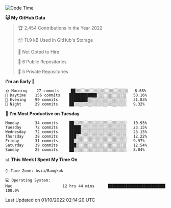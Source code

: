 <!--START_SECTION:waka-->
![Code Time](http://img.shields.io/badge/Code%20Time-1%2C451%20hrs%2052%20mins-blue)

**🐱 My GitHub Data** 

> 🏆 2,454 Contributions in the Year 2022
 > 
> 📦 11.9 kB Used in GitHub's Storage 
 > 
> 🚫 Not Opted to Hire
 > 
> 📜 6 Public Repositories 
 > 
> 🔑 5 Private Repositories  
 > 
**I'm an Early 🐤** 

```text
🌞 Morning    27 commits     ██░░░░░░░░░░░░░░░░░░░░░░░   8.68% 
🌆 Daytime    156 commits    ████████████░░░░░░░░░░░░░   50.16% 
🌃 Evening    99 commits     ████████░░░░░░░░░░░░░░░░░   31.83% 
🌙 Night      29 commits     ██░░░░░░░░░░░░░░░░░░░░░░░   9.32%

```
📅 **I'm Most Productive on Tuesday** 

```text
Monday       34 commits     ██░░░░░░░░░░░░░░░░░░░░░░░   10.93% 
Tuesday      72 commits     █████░░░░░░░░░░░░░░░░░░░░   23.15% 
Wednesday    72 commits     █████░░░░░░░░░░░░░░░░░░░░   23.15% 
Thursday     38 commits     ███░░░░░░░░░░░░░░░░░░░░░░   12.22% 
Friday       31 commits     ██░░░░░░░░░░░░░░░░░░░░░░░   9.97% 
Saturday     39 commits     ███░░░░░░░░░░░░░░░░░░░░░░   12.54% 
Sunday       25 commits     ██░░░░░░░░░░░░░░░░░░░░░░░   8.04%

```


📊 **This Week I Spent My Time On** 

```text
⌚︎ Time Zone: Asia/Bangkok

💻 Operating System: 
Mac                      12 hrs 44 mins      █████████████████████████   100.0%

```


 Last Updated on 01/10/2022 02:14:20 UTC
<!--END_SECTION:waka-->